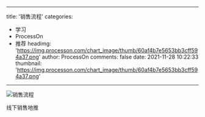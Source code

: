 
---
title: '销售流程'
categories: 
 - 学习
 - ProcessOn
 - 推荐
headimg: 'https://img.processon.com/chart_image/thumb/60af4b7e5653bb3cff594a37.png'
author: ProcessOn
comments: false
date: 2021-11-28 10:22:33
thumbnail: 'https://img.processon.com/chart_image/thumb/60af4b7e5653bb3cff594a37.png'
---

<div>   
<img class="thumb" alt="销售流程" src="https://img.processon.com/chart_image/thumb/60af4b7e5653bb3cff594a37.png" referrerpolicy="no-referrer">
<p>线下销售地推</p>  
</div>
            